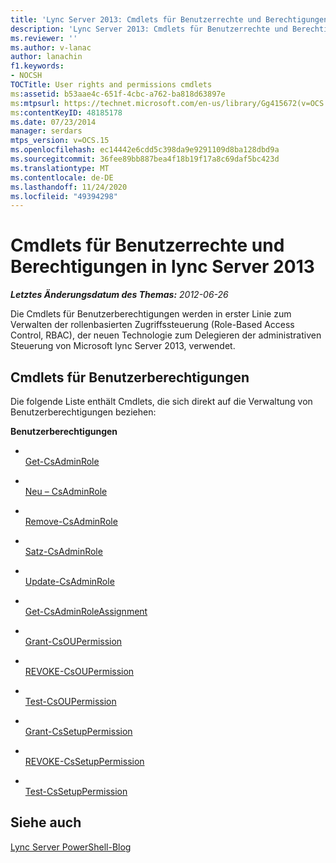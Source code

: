 ```yaml
---
title: 'Lync Server 2013: Cmdlets für Benutzerrechte und Berechtigungen'
description: 'Lync Server 2013: Cmdlets für Benutzerrechte und Berechtigungen.'
ms.reviewer: ''
ms.author: v-lanac
author: lanachin
f1.keywords:
- NOCSH
TOCTitle: User rights and permissions cmdlets
ms:assetid: b53aae4c-651f-4cbc-a762-ba818d63897e
ms:mtpsurl: https://technet.microsoft.com/en-us/library/Gg415672(v=OCS.15)
ms:contentKeyID: 48185178
ms.date: 07/23/2014
manager: serdars
mtps_version: v=OCS.15
ms.openlocfilehash: ec14442e6cdd5c398da9e9291109d8ba128dbd9a
ms.sourcegitcommit: 36fee89bb887bea4f18b19f17a8c69daf5bc423d
ms.translationtype: MT
ms.contentlocale: de-DE
ms.lasthandoff: 11/24/2020
ms.locfileid: "49394298"
---
```

# <a name="user-rights-and-permissions-cmdlets-in-lync-server-2013"></a>Cmdlets für Benutzerrechte und Berechtigungen in lync Server 2013

<div data-xmlns="http://www.w3.org/1999/xhtml">

<div class="topic" data-xmlns="http://www.w3.org/1999/xhtml" data-msxsl="urn:schemas-microsoft-com:xslt" data-cs="https://msdn.microsoft.com/">

<div data-asp="https://msdn2.microsoft.com/asp">



</div>

<div id="mainSection">

<div id="mainBody">

<span> </span>

_**Letztes Änderungsdatum des Themas:** 2012-06-26_

Die Cmdlets für Benutzerberechtigungen werden in erster Linie zum Verwalten der rollenbasierten Zugriffssteuerung (Role-Based Access Control, RBAC), der neuen Technologie zum Delegieren der administrativen Steuerung von Microsoft lync Server 2013, verwendet.

<div>

## <a name="user-permission-cmdlets"></a>Cmdlets für Benutzerberechtigungen

Die folgende Liste enthält Cmdlets, die sich direkt auf die Verwaltung von Benutzerberechtigungen beziehen:

**Benutzerberechtigungen**

  - <span></span>  
    [Get-CsAdminRole](https://technet.microsoft.com/library/Gg399050(v=OCS.15))

  - <span></span>  
    [Neu – CsAdminRole](https://technet.microsoft.com/library/Gg398271(v=OCS.15))

  - <span></span>  
    [Remove-CsAdminRole](https://technet.microsoft.com/library/Gg413036(v=OCS.15))

  - <span></span>  
    [Satz-CsAdminRole](https://technet.microsoft.com/library/Gg399066(v=OCS.15))

  - <span></span>  
    [Update-CsAdminRole](https://technet.microsoft.com/library/JJ204851(v=OCS.15))

<!-- end list -->

  - <span></span>  
    [Get-CsAdminRoleAssignment](https://technet.microsoft.com/library/Gg398434(v=OCS.15))

<!-- end list -->

  - <span></span>  
    [Grant-CsOUPermission](https://technet.microsoft.com/library/Gg425739(v=OCS.15))

  - <span></span>  
    [REVOKE-CsOUPermission](https://technet.microsoft.com/library/Gg398977(v=OCS.15))

  - <span></span>  
    [Test-CsOUPermission](https://technet.microsoft.com/library/Gg398787(v=OCS.15))

<!-- end list -->

  - <span></span>  
    [Grant-CsSetupPermission](https://technet.microsoft.com/library/Gg398569(v=OCS.15))

  - <span></span>  
    [REVOKE-CsSetupPermission](https://technet.microsoft.com/library/Gg425834(v=OCS.15))

  - <span></span>  
    [Test-CsSetupPermission](https://technet.microsoft.com/library/Gg398428(v=OCS.15))

</div>

<div>

## <a name="see-also"></a>Siehe auch


[Lync Server PowerShell-Blog](https://go.microsoft.com/fwlink/p/?linkid=203150)  
  

</div>

</div>

<span> </span>

</div>

</div>

</div>

